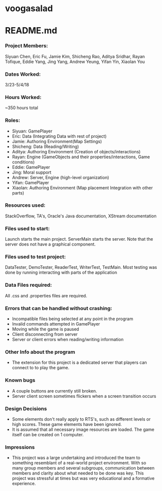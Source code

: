 # voogasalad

README.md
===
### Project Members:
Siyuan Chen, Eric Fu, Jamie Kim, Shicheng Rao, Aditya Sridhar, Rayan Tofique, Eddie Yang, Jing Yang, Andrew Yeung, Yifan Yin, Xiaolan You
### Dates Worked:
3/23-5/4/18
### Hours Worked:
~350 hours total
### Roles:
* Siyuan: GamePlayer
* Eric: Data (Integrating Data with rest of project)
* Jamie: Authoring Environment(Map Settings)
* Shicheng: Data (Reading/Writing)
* Aditya: Authoring Environment (Creation of objects/interactions)
* Rayan: Engine (GameObjects and their properties/interactions, Game conditions)
* Eddie: GamePlayer
* Jing: Moral support
* Andrew: Server, Engine (high-level organization)
* Yifan: GamePlayer
* Xiaolan: Authoring Environment (Map placement Integration with other parts)

### Resources used:
StackOverflow, TA's, Oracle's Java documentation, XStream documentation
### Files used to start:
Launch starts the main project. ServerMain starts the server.
Note that the server does not have a graphical component.
### Files used to test project:
DataTester, DemoTester, ReaderTest, WriterTest, TestMain. Most testing was done by running interacting with parts of the application
### Data Files required:
All .css and .properties files are required.
### Errors that can be handled without crashing:
* Incompatible files being selected at any point in the program
* Invalid commands attempted in GamePlayer
* Moving while the game is paused
* Client disconnecting from server
* Server or client errors when reading/writing information

### Other Info about the program
* The extension for this project is a dedicated server that players can connect to to play the game.

### Known bugs
* A couple buttons are currently still broken.
* Server client screen sometimes flickers when a screen transition occurs

### Design Decisions
* Some elements don't really apply to RTS's, such as different levels or high scores. These game elements have been ignored.
* It is assumed that all necessary image resources are loaded. The game itself can be created on 1 computer.
### Impressions
* This project was a large undertaking and introduced the team to something resemblant of a real-world project environment. With so many group members and several subgroups, communication between members and clarity about what needed to be done was key. This project was stressful at times but was very educational and a formative experience.

